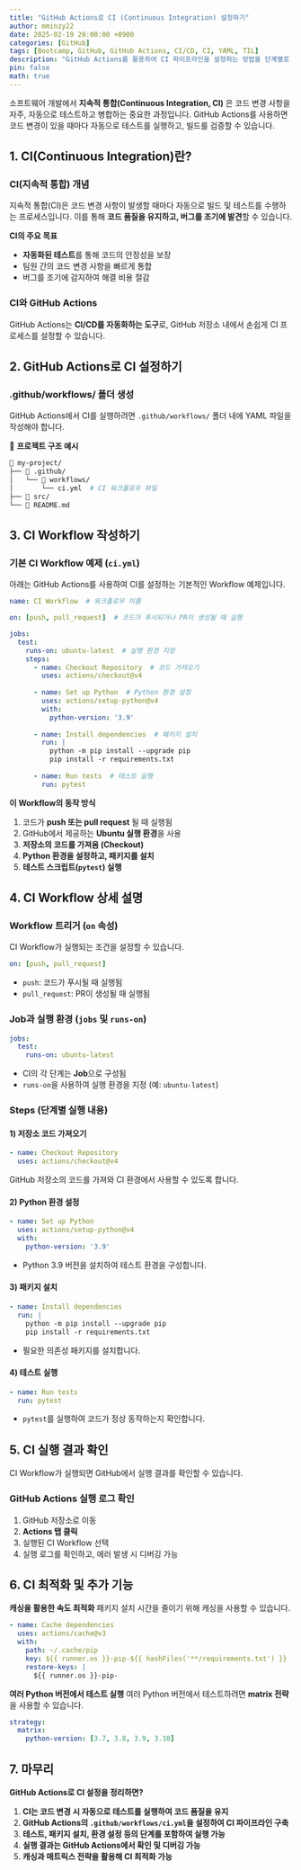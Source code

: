 ```yaml
---
title: "GitHub Actions로 CI (Continuous Integration) 설정하기"
author: mminzy22
date: 2025-02-19 20:00:00 +0900
categories: [GitHub]
tags: [Bootcamp, GitHub, GitHub Actions, CI/CD, CI, YAML, TIL]
description: "GitHub Actions를 활용하여 CI 파이프라인을 설정하는 방법을 단계별로 설명"
pin: false
math: true
---
```



소프트웨어 개발에서 **지속적 통합(Continuous Integration, CI)** 은 코드 변경 사항을 자주, 자동으로 테스트하고 병합하는 중요한 과정입니다. GitHub Actions를 사용하면 코드 변경이 있을 때마다 자동으로 테스트를 실행하고, 빌드를 검증할 수 있습니다.


## 1. CI(Continuous Integration)란?

### **CI(지속적 통합) 개념**
지속적 통합(CI)은 코드 변경 사항이 발생할 때마다 자동으로 빌드 및 테스트를 수행하는 프로세스입니다. 이를 통해 **코드 품질을 유지하고, 버그를 조기에 발견**할 수 있습니다.

**CI의 주요 목표**
- **자동화된 테스트**를 통해 코드의 안정성을 보장
- 팀원 간의 코드 변경 사항을 빠르게 통합
- 버그를 조기에 감지하여 해결 비용 절감

### **CI와 GitHub Actions**
GitHub Actions는 **CI/CD를 자동화하는 도구**로, GitHub 저장소 내에서 손쉽게 CI 프로세스를 설정할 수 있습니다.


## 2. GitHub Actions로 CI 설정하기

### **.github/workflows/ 폴더 생성**
GitHub Actions에서 CI를 실행하려면 `.github/workflows/` 폴더 내에 YAML 파일을 작성해야 합니다.

📁 **프로젝트 구조 예시**

```bash
📂 my-project/
├── 📂 .github/
│   └── 📂 workflows/
│       └── ci.yml  # CI 워크플로우 파일
├── 📂 src/
└── 📄 README.md
```


## 3. CI Workflow 작성하기

### **기본 CI Workflow 예제 (`ci.yml`)**
아래는 GitHub Actions를 사용하여 CI를 설정하는 기본적인 Workflow 예제입니다.

```yaml
name: CI Workflow  # 워크플로우 이름

on: [push, pull_request]  # 코드가 푸시되거나 PR이 생성될 때 실행

jobs:
  test:
    runs-on: ubuntu-latest  # 실행 환경 지정
    steps:
      - name: Checkout Repository  # 코드 가져오기
        uses: actions/checkout@v4
      
      - name: Set up Python  # Python 환경 설정
        uses: actions/setup-python@v4
        with:
          python-version: '3.9'
      
      - name: Install dependencies  # 패키지 설치
        run: |
          python -m pip install --upgrade pip
          pip install -r requirements.txt
      
      - name: Run tests  # 테스트 실행
        run: pytest
```

**이 Workflow의 동작 방식**
1. 코드가 **push 또는 pull request** 될 때 실행됨
2. GitHub에서 제공하는 **Ubuntu 실행 환경**을 사용
3. **저장소의 코드를 가져옴 (Checkout)**
4. **Python 환경을 설정하고, 패키지를 설치**
5. **테스트 스크립트(`pytest`) 실행**


## 4. CI Workflow 상세 설명

### **Workflow 트리거 (`on` 속성)**
CI Workflow가 실행되는 조건을 설정할 수 있습니다.

```yaml
on: [push, pull_request]
```

- `push`: 코드가 푸시될 때 실행됨
- `pull_request`: PR이 생성될 때 실행됨

### **Job과 실행 환경 (`jobs` 및 `runs-on`)**

```yaml
jobs:
  test:
    runs-on: ubuntu-latest
```

- CI의 각 단계는 **Job**으로 구성됨
- `runs-on`을 사용하여 실행 환경을 지정 (예: `ubuntu-latest`)

### **Steps (단계별 실행 내용)**
#### 1) **저장소 코드 가져오기**

```yaml
- name: Checkout Repository
  uses: actions/checkout@v4
```

GitHub 저장소의 코드를 가져와 CI 환경에서 사용할 수 있도록 합니다.

#### 2) **Python 환경 설정**

```yaml
- name: Set up Python
  uses: actions/setup-python@v4
  with:
    python-version: '3.9'
```

- Python 3.9 버전을 설치하여 테스트 환경을 구성합니다.

#### 3) **패키지 설치**

```yaml
- name: Install dependencies
  run: |
    python -m pip install --upgrade pip
    pip install -r requirements.txt
```

- 필요한 의존성 패키지를 설치합니다.

#### 4) **테스트 실행**

```yaml
- name: Run tests
  run: pytest
```

- `pytest`를 실행하여 코드가 정상 동작하는지 확인합니다.


## 5. CI 실행 결과 확인

CI Workflow가 실행되면 GitHub에서 실행 결과를 확인할 수 있습니다.

### **GitHub Actions 실행 로그 확인**
1. GitHub 저장소로 이동
2. **Actions 탭 클릭**
3. 실행된 CI Workflow 선택
4. 실행 로그를 확인하고, 에러 발생 시 디버깅 가능


## 6. CI 최적화 및 추가 기능

**캐싱을 활용한 속도 최적화**
패키지 설치 시간을 줄이기 위해 캐싱을 사용할 수 있습니다.

```yaml
- name: Cache dependencies
  uses: actions/cache@v3
  with:
    path: ~/.cache/pip
    key: ${{ runner.os }}-pip-${{ hashFiles('**/requirements.txt') }}
    restore-keys: |
      ${{ runner.os }}-pip-
```

**여러 Python 버전에서 테스트 실행**
여러 Python 버전에서 테스트하려면 **matrix 전략**을 사용할 수 있습니다.

```yaml
strategy:
  matrix:
    python-version: [3.7, 3.8, 3.9, 3.10]
```


## 7. 마무리

**GitHub Actions로 CI 설정을 정리하면?**
1. **CI는 코드 변경 시 자동으로 테스트를 실행하여 코드 품질을 유지**
2. **GitHub Actions의 `.github/workflows/ci.yml`을 설정하여 CI 파이프라인 구축**
3. **테스트, 패키지 설치, 환경 설정 등의 단계를 포함하여 실행 가능**
4. **실행 결과는 GitHub Actions에서 확인 및 디버깅 가능**
5. **캐싱과 매트릭스 전략을 활용해 CI 최적화 가능**

